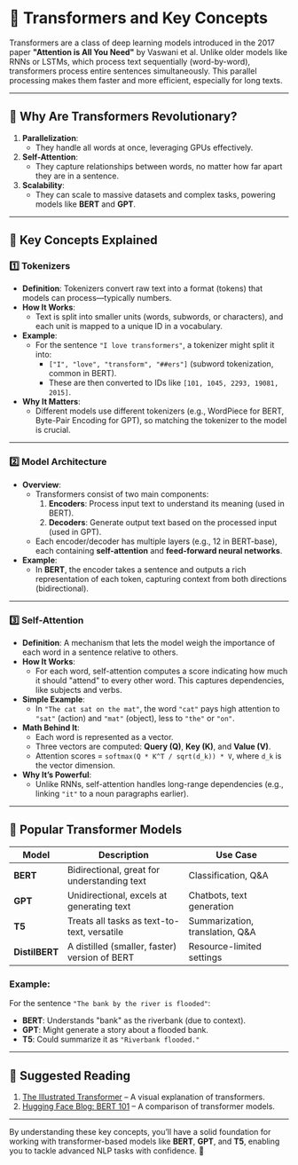 <!-- First install these libraries by this command -->

<!-- pip install transformers datasets torch -->
# 🧠 Transformers and Key Concepts

Transformers are a class of deep learning models introduced in the 2017 paper **"Attention is All You Need"** by Vaswani et al. Unlike older models like RNNs or LSTMs, which process text sequentially (word-by-word), transformers process entire sentences simultaneously. This parallel processing makes them faster and more efficient, especially for long texts.

---

## 🔑 Why Are Transformers Revolutionary?

1. **Parallelization**:
   - They handle all words at once, leveraging GPUs effectively.
2. **Self-Attention**:
   - They capture relationships between words, no matter how far apart they are in a sentence.
3. **Scalability**:
   - They can scale to massive datasets and complex tasks, powering models like **BERT** and **GPT**.

---

## 🧩 Key Concepts Explained

### 1️⃣ Tokenizers
- **Definition**: Tokenizers convert raw text into a format (tokens) that models can process—typically numbers.
- **How It Works**:
  - Text is split into smaller units (words, subwords, or characters), and each unit is mapped to a unique ID in a vocabulary.
- **Example**:
  - For the sentence `"I love transformers"`, a tokenizer might split it into:
    - `["I", "love", "transform", "##ers"]` (subword tokenization, common in BERT).
    - These are then converted to IDs like `[101, 1045, 2293, 19081, 2015]`.
- **Why It Matters**:
  - Different models use different tokenizers (e.g., WordPiece for BERT, Byte-Pair Encoding for GPT), so matching the tokenizer to the model is crucial.

---

### 2️⃣ Model Architecture
- **Overview**:
  - Transformers consist of two main components:
    1. **Encoders**: Process input text to understand its meaning (used in BERT).
    2. **Decoders**: Generate output text based on the processed input (used in GPT).
  - Each encoder/decoder has multiple layers (e.g., 12 in BERT-base), each containing **self-attention** and **feed-forward neural networks**.
- **Example**:
  - In **BERT**, the encoder takes a sentence and outputs a rich representation of each token, capturing context from both directions (bidirectional).

---

### 3️⃣ Self-Attention
- **Definition**: A mechanism that lets the model weigh the importance of each word in a sentence relative to others.
- **How It Works**:
  - For each word, self-attention computes a score indicating how much it should "attend" to every other word. This captures dependencies, like subjects and verbs.
- **Simple Example**:
  - In `"The cat sat on the mat"`, the word `"cat"` pays high attention to `"sat"` (action) and `"mat"` (object), less to `"the"` or `"on"`.
- **Math Behind It**:
  - Each word is represented as a vector.
  - Three vectors are computed: **Query (Q)**, **Key (K)**, and **Value (V)**.
  - Attention scores = `softmax(Q * K^T / sqrt(d_k)) * V`, where `d_k` is the vector dimension.
- **Why It’s Powerful**:
  - Unlike RNNs, self-attention handles long-range dependencies (e.g., linking `"it"` to a noun paragraphs earlier).

---

## 🌟 Popular Transformer Models

| **Model**             | **Description**                                              | **Use Case**                          |
|------------------------|--------------------------------------------------------------|---------------------------------------|
| **BERT**              | Bidirectional, great for understanding text                  | Classification, Q&A                   |
| **GPT**               | Unidirectional, excels at generating text                    | Chatbots, text generation             |
| **T5**                | Treats all tasks as text-to-text, versatile                  | Summarization, translation, Q&A       |
| **DistilBERT**        | A distilled (smaller, faster) version of BERT                | Resource-limited settings             |

### Example:
For the sentence `"The bank by the river is flooded"`:
- **BERT**: Understands "bank" as the riverbank (due to context).
- **GPT**: Might generate a story about a flooded bank.
- **T5**: Could summarize it as `"Riverbank flooded."`

---

## 📘 Suggested Reading

1. [The Illustrated Transformer](https://jalammar.github.io/illustrated-transformer/) – A visual explanation of transformers.
2. [Hugging Face Blog: BERT 101](https://huggingface.co/blog) – A comparison of transformer models.

---

By understanding these key concepts, you’ll have a solid foundation for working with transformer-based models like **BERT**, **GPT**, and **T5**, enabling you to tackle advanced NLP tasks with confidence. 🚀
